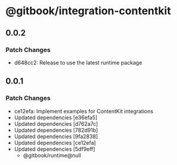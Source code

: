 # @gitbook/integration-contentkit

## 0.0.2

### Patch Changes

-   d648cc2: Release to use the latest runtime package

## 0.0.1

### Patch Changes

-   ce12efa: Implement examples for ContentKit integrations
-   Updated dependencies [e36efa5]
-   Updated dependencies [d762a7c]
-   Updated dependencies [782d91b]
-   Updated dependencies [9fa2838]
-   Updated dependencies [ce12efa]
-   Updated dependencies [5df9eff]
    -   @gitbook/runtime@null
